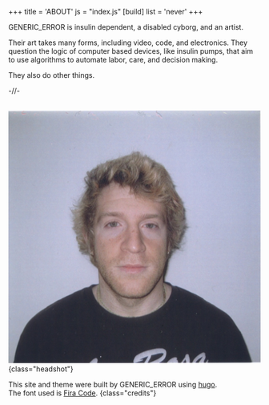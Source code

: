 +++
title = 'ABOUT'
js = "index.js"
[build]
    list = 'never'
+++

GENERIC_ERROR is insulin dependent, a disabled cyborg, and an artist.

Their art takes many forms, including video, code, and electronics. They question the logic of computer based devices, like insulin pumps, that aim to use algorithms to automate labor, care, and decision making.

They also do other things.

-//-

\
![GENERIC_ERROR headshot](headshot.jpg)
{class="headshot"}

This site and theme were built by GENERIC_ERROR using [hugo](https://gohugo.io/).  
The font used is [Fira Code](https://github.com/tonsky/FiraCode).
{class="credits"}